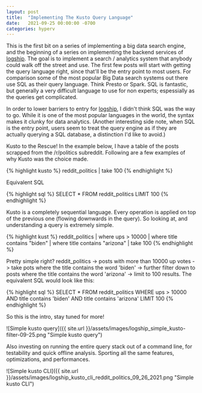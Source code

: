 ```yaml
---
layout: post
title:  "Implementing The Kusto Query Language"
date:   2021-09-25 00:00:00 -0700
categories: hyperv
---
```


This is the first bit on a series of implementing a big data search engine, and the beginning of a series on implementing the backend services of [logship](https://logshit.com). The goal is to implement a search / analytics system that anybody could walk off the street and use. The first few posts will start with getting the query language right, since that'll be the entry point to most users. For comparison some of the most popular Big Data search systems out there use SQL as their query language. Think Presto or Spark. SQL is fantastic, but generally a very difficult language to use for non experts; espessially as the queries get complicated.

In order to lower barriers to entry for [logship](https://logshit.com), I didn't think SQL was the way to go. While it is one of the most popular languages in the world, the syntax makes it clunky for data analytics. (Another interesting side note, when SQL is the entry point, users seem to treat the query engine as if they are actually querying a SQL database, a distinction I'd like to avoid.)

Kusto to the Rescue! In the example below, I have a table of the posts scrapped from the /r/politics subreddit. Following are a few examples of why Kusto was the choice made.

{% highlight kusto %}
reddit_politics
| take 100
{% endhighlight %}

Equivalent SQL

{% highlight sql %}
SELECT *
FROM reddit_politics
LIMIT 100
{% endhighlight %}

Kusto is a completely sequential language. Every operation is applied on top of the previous one (flowing downwards in the query). So looking at, and understanding a query is extremely simple.

{% highlight kust %}
reddit_politics
| where ups > 10000
| where title contains "biden"
| where title contains "arizona"
| take 100
{% endhighlight %}

Pretty simple right? reddit_politics -> posts with more than 10000 up votes -> take pots where the title contains the word 'biden' -> further filter down to posts where the title contains the word 'arizona' -> limit to 100 results.
The equivalent SQL would look like this:

{% highlight sql %}
SELECT *
FROM reddit_politics
WHERE ups > 10000
  AND title contains 'biden'
  AND title contains 'arizona'
LIMIT 100
{% endhighlight %}

So this is the intro, stay tuned for more!

![Simple kusto query]({{ site.url }}/assets/images/logship_simple_kusto-filter-09-25.png "Simple kusto query")

Also investing on running the entire query stack out of a command line, for testability and quick offline analysis. Sporting all the same features, optimizations, and performances.

![Simple kusto CLI]({{ site.url }}/assets/images/logship_kusto_cli_reddit_politics_09_26_2021.png "Simple kusto CLI")
